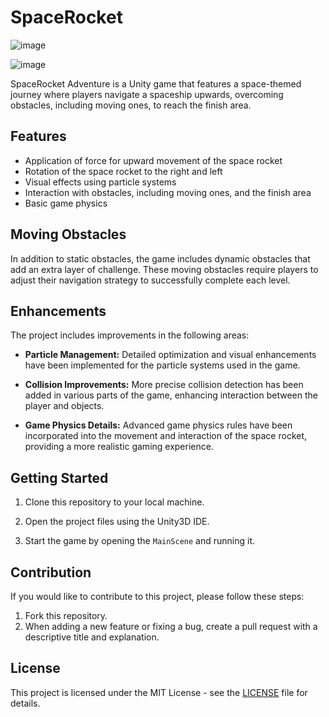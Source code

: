 # SpaceRocket

![image](https://github.com/mmuratd/SpaceRocket/assets/76118329/fb5b62a8-a191-4f8b-bcfd-3a6975e6d966)

![image](https://github.com/mmuratd/SpaceRocket/assets/76118329/1401459e-54c6-4dee-b234-f52202e829c7)

SpaceRocket Adventure is a Unity game that features a space-themed journey where players navigate a spaceship upwards, overcoming obstacles, including moving ones, to reach the finish area.

## Features

- Application of force for upward movement of the space rocket
- Rotation of the space rocket to the right and left
- Visual effects using particle systems
- Interaction with obstacles, including moving ones, and the finish area
- Basic game physics

## Moving Obstacles

In addition to static obstacles, the game includes dynamic obstacles that add an extra layer of challenge. These moving obstacles require players to adjust their navigation strategy to successfully complete each level.

## Enhancements

The project includes improvements in the following areas:

- **Particle Management:** Detailed optimization and visual enhancements have been implemented for the particle systems used in the game.

- **Collision Improvements:** More precise collision detection has been added in various parts of the game, enhancing interaction between the player and objects.

- **Game Physics Details:** Advanced game physics rules have been incorporated into the movement and interaction of the space rocket, providing a more realistic gaming experience.

## Getting Started

1. Clone this repository to your local machine.

2. Open the project files using the Unity3D IDE.

3. Start the game by opening the `MainScene` and running it.

## Contribution

If you would like to contribute to this project, please follow these steps:

1. Fork this repository.
2. When adding a new feature or fixing a bug, create a pull request with a descriptive title and explanation.

## License

This project is licensed under the MIT License - see the [LICENSE](LICENSE) file for details.
